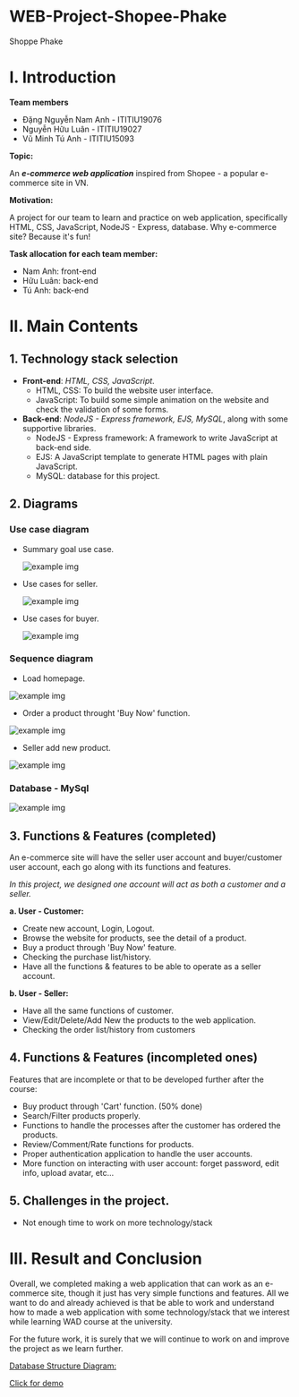 # WEB-Project-Shopee-Phake
Shoppe Phake
# I. Introduction 

**Team members**

- Đặng Nguyễn Nam Anh - ITITIU19076
- Nguyễn Hữu Luân - ITITIU19027
- Vũ Minh Tú Anh - ITITIU15093

**Topic:**

An ***e-commerce web application*** inspired from Shopee - a popular e-commerce site in VN.  

**Motivation:**

A project for our team to learn and practice on web application, specifically HTML, CSS, JavaScript, NodeJS - Express, database. Why e-commerce site? Because it's fun!

**Task allocation for each team member:**
- Nam Anh: front-end 
- Hữu Luân: back-end 
- Tú Anh: back-end 
# II. Main Contents
## 1. Technology stack selection 

- **Front-end**: *HTML, CSS, JavaScript*.  
  - HTML, CSS: To build the website user interface.
  - JavaScript: To build some simple animation on the website and check the validation of some forms.
- **Back-end**: *NodeJS - Express framework, EJS, MySQL*, along with some supportive libraries.
  - NodeJS - Express framework: A framework to write JavaScript at back-end side.
  - EJS: A JavaScript template to generate HTML pages with plain JavaScript.
  - MySQL: database for this project.

## 2. Diagrams

### Use case diagram 
- Summary goal use case.  
  
  ![example img](/Report-Img/WAD%20Project%20UC1%20-%20Summary.jpg)  

- Use cases for seller.  
  
  ![example img](/Report-Img/WAD%20Project%20UC2%20-%20Seller.jpg)   

- Use cases for buyer.  
  
  ![example img](/Report-Img/WAD%20Project%20UC3%20-%20Buyer.jpg)    


### Sequence diagram  
- Load homepage.  
  
![example img](/Report-Img/WAD%20Project%20Sequence1%20-%20Homepage.jpg)   

- Order a product throught 'Buy Now' function.  
  
![example img](/Report-Img/WAD%20Project%20Sequence2%20-%20Order.jpg)   

- Seller add new product.  

![example img](/Report-Img/WAD%20Project%20Sequence3%20-%20Add%20New%20Product.jpg) 

### Database - MySql
<!-- <a href="https://dbdiagram.io/d/62886fe4f040f104c16c2b8a">Database Structure Diagram:</a>   -->
  

![example img](/Report-Img/WAD%20Project%20ERD.jpg)  
 

## 3. Functions & Features (completed)
An e-commerce site will have the seller user account and buyer/customer user account, each go along with its functions and features.  

*In this project, we designed one account will act as both a customer and a seller.*

**a. User - Customer:**
- Create new account, Login, Logout.
  <!-- ![example img](/Report-Img/exampleImg.jpg)  -->
- Browse the website for products, see the detail of a product.
  <!-- ![example img](/Report-Img/exampleImg.jpg)  -->
- Buy a product through 'Buy Now' feature.
  <!-- ![example img](/Report-Img/exampleImg.jpg)  -->
- Checking the purchase list/history.
  <!-- ![example img](/Report-Img/exampleImg.jpg)  -->
- Have all the functions & features to be able to operate as a seller account.

**b. User - Seller:**
- Have all the same functions of customer.
- View/Edit/Delete/Add New the products to the web application.
  <!-- ![example img](/Report-Img/exampleImg.jpg)  -->
- Checking the order list/history from customers
  <!-- ![example img](/Report-Img/exampleImg.jpg)  -->

## 4. Functions & Features (incompleted ones)
Features that are incomplete or that to be developed further after the course:
- Buy product through 'Cart' function. (50% done)
- Search/Filter products properly.
- Functions to handle the processes after the customer has ordered the products.
- Review/Comment/Rate functions for products.
- Proper authentication application to handle the user accounts.
- More function on interacting with user account: forget password, edit info, upload avatar, etc...


## 5. Challenges in the project.
- Not enough time to work on more technology/stack

# III. Result and Conclusion
Overall, we completed making a web application that can work as an e-commerce site, though it just has very simple functions and features. All we want to do and already achieved is that be able to work and understand how to made a web application with some technology/stack that we interest while learning WAD course at the university.   

For the future work, it is surely that we will continue to work on and improve the project as we learn further.

<a href="https://dbdiagram.io/d/62886fe4f040f104c16c2b8a">Database Structure Diagram:</a>

<a href="https://www.youtube.com/watch?v=7f-CwH-3Vb0">Click for demo</a>
